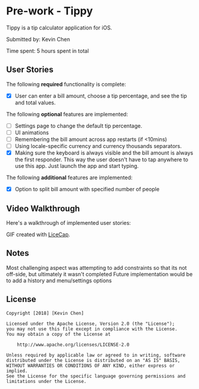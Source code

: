 # Pre-work - Tippy

Tippy is a tip calculator application for iOS.

Submitted by: Kevin Chen

Time spent: 5 hours spent in total

## User Stories

The following **required** functionality is complete:

* [X] User can enter a bill amount, choose a tip percentage, and see the tip and total values.

The following **optional** features are implemented:
* [ ] Settings page to change the default tip percentage.
* [ ] UI animations
* [ ] Remembering the bill amount across app restarts (if <10mins)
* [ ] Using locale-specific currency and currency thousands separators.
* [X] Making sure the keyboard is always visible and the bill amount is always the first responder. This way the user doesn't have to tap anywhere to use this app. Just launch the app and start typing.

The following **additional** features are implemented:

- [X] Option to split bill amount with specified number of people

## Video Walkthrough 

Here's a walkthrough of implemented user stories:

<blockquote class="imgur-embed-pub" lang="en" data-id="a/DmVPXwa"><a href="http://imgur.com/DmVPXwa"></a></blockquote><script async src="http://s.imgur.com/min/embed.js" charset="utf-8"></script>

GIF created with [LiceCap](http://www.cockos.com/licecap/).

## Notes

Most challenging aspect was attempting to add constraints so that its not off-side, but ultimately it wasn't completed
Future implementation would be to add a history and menu/settings options

## License

    Copyright [2018] [Kevin Chen]

    Licensed under the Apache License, Version 2.0 (the "License");
    you may not use this file except in compliance with the License.
    You may obtain a copy of the License at

        http://www.apache.org/licenses/LICENSE-2.0

    Unless required by applicable law or agreed to in writing, software
    distributed under the License is distributed on an "AS IS" BASIS,
    WITHOUT WARRANTIES OR CONDITIONS OF ANY KIND, either express or implied.
    See the License for the specific language governing permissions and
    limitations under the License.
